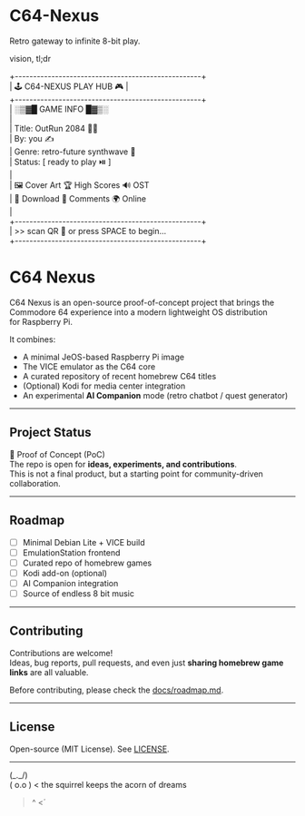 # C64-Nexus
Retro gateway to infinite 8-bit play.

vision, tl;dr

+---------------------------------------------------+  
|            🕹️   C64-NEXUS PLAY HUB   🎮           |  
+---------------------------------------------------+  
|  ░▒▓█ GAME INFO █▓▒░  
|  
|   Title: OutRun 2084 🚗💨  
|   By: you ✍️    
|   Genre: retro-future synthwave 🎵   
|   Status: [ ready to play ⏯️ ]    
|  
|   🖼️ Cover Art     🏆 High Scores     🔊 OST    
|   💾 Download      💬 Comments        🌍 Online  
|  
+---------------------------------------------------+  
|  >> scan QR 📱   or press SPACE to begin…  
+---------------------------------------------------+  
  
# C64 Nexus  
  
C64 Nexus is an open-source proof-of-concept project that brings the  
Commodore 64 experience into a modern lightweight OS distribution  
for Raspberry Pi.  

It combines:  
- A minimal JeOS-based Raspberry Pi image  
- The VICE emulator as the C64 core  
- A curated repository of recent homebrew C64 titles  
- (Optional) Kodi for media center integration  
- An experimental **AI Companion** mode (retro chatbot / quest generator)  
  
---  
  
## Project Status  
🚧 Proof of Concept (PoC)  
The repo is open for **ideas, experiments, and contributions**.  
This is not a final product, but a starting point for community-driven collaboration.  

---

## Roadmap
- [ ] Minimal Debian Lite + VICE build
- [ ] EmulationStation frontend
- [ ] Curated repo of homebrew games
- [ ] Kodi add-on (optional)
- [ ] AI Companion integration
- [ ] Source of endless 8 bit music 

---

## Contributing
Contributions are welcome!  
Ideas, bug reports, pull requests, and even just **sharing homebrew game links** are all valuable.

Before contributing, please check the [docs/roadmap.md](docs/roadmap.md).

---

## License
Open-source (MIT License). See [LICENSE](LICENSE).

---

 (\_._/)  
 ( o.o )  < the squirrel keeps the acorn of dreams  
  > ^ <´
